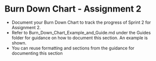 # Burn Down Chart - Assignment 2

- Document your Burn Down Chart to track the progress of Sprint 2 for Assignment 2.  
- Refer to Burn_Down_Chart_Example_and_Guide.md under the Guides folder for guidance on how to document this section. An example is shown.
- You can reuse formatting and sections from the guidance for documenting this section
